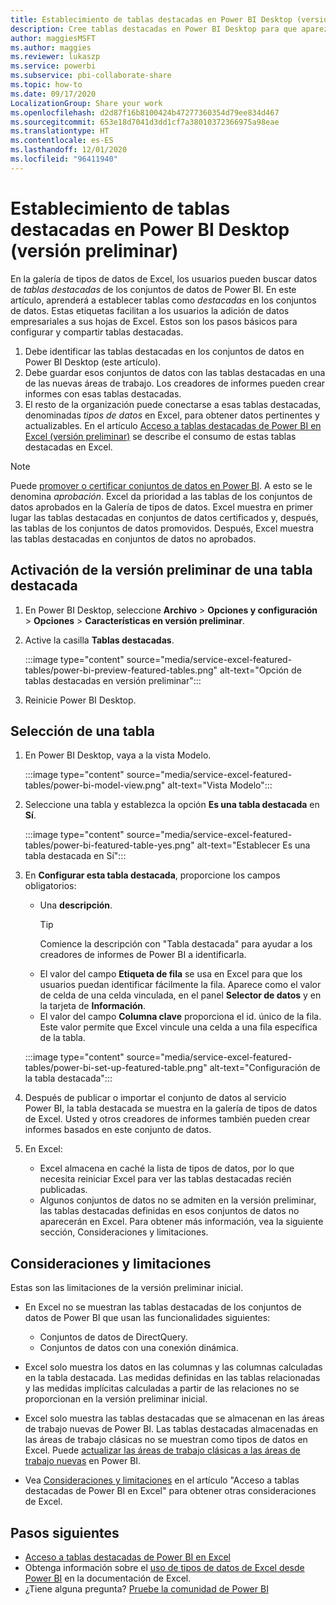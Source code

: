 ```yaml
---
title: Establecimiento de tablas destacadas en Power BI Desktop (versión preliminar)
description: Cree tablas destacadas en Power BI Desktop para que aparezcan en la galería de tipos de datos de Excel.
author: maggiesMSFT
ms.author: maggies
ms.reviewer: lukaszp
ms.service: powerbi
ms.subservice: pbi-collaborate-share
ms.topic: how-to
ms.date: 09/17/2020
LocalizationGroup: Share your work
ms.openlocfilehash: d2d87f16b8100424b47277360354d79ee834d467
ms.sourcegitcommit: 653e18d7041d3dd1cf7a38010372366975a98eae
ms.translationtype: HT
ms.contentlocale: es-ES
ms.lasthandoff: 12/01/2020
ms.locfileid: "96411940"
---
```

# <a name="set-featured-tables-in-power-bi-desktop-preview"></a>Establecimiento de tablas destacadas en Power BI Desktop (versión preliminar)

En la galería de tipos de datos de Excel, los usuarios pueden buscar datos de *tablas destacadas* de los conjuntos de datos de Power BI. En este artículo, aprenderá a establecer tablas como *destacadas* en los conjuntos de datos. Estas etiquetas facilitan a los usuarios la adición de datos empresariales a sus hojas de Excel. Estos son los pasos básicos para configurar y compartir tablas destacadas.

1. Debe identificar las tablas destacadas en los conjuntos de datos en Power BI Desktop (este artículo).
1. Debe guardar esos conjuntos de datos con las tablas destacadas en una de las nuevas áreas de trabajo. Los creadores de informes pueden crear informes con esas tablas destacadas. 
1. El resto de la organización puede conectarse a esas tablas destacadas, denominadas *tipos de datos* en Excel, para obtener datos pertinentes y actualizables. En el artículo [Acceso a tablas destacadas de Power BI en Excel (versión preliminar)](service-excel-featured-tables.md) se describe el consumo de estas tablas destacadas en Excel.

> [!NOTE]
> Puede [promover o certificar conjuntos de datos en Power BI](../collaborate-share/service-endorse-content.md). A esto se le denomina *aprobación*. Excel da prioridad a las tablas de los conjuntos de datos aprobados en la Galería de tipos de datos. Excel muestra en primer lugar las tablas destacadas en conjuntos de datos certificados y, después, las tablas de los conjuntos de datos promovidos. Después, Excel muestra las tablas destacadas en conjuntos de datos no aprobados. 

## <a name="turn-on-the-featured-table-preview"></a>Activación de la versión preliminar de una tabla destacada

1. En Power BI Desktop, seleccione **Archivo** > **Opciones y configuración** > **Opciones** > **Características en versión preliminar**.
2. Active la casilla **Tablas destacadas**.

    :::image type="content" source="media/service-excel-featured-tables/power-bi-preview-featured-tables.png" alt-text="Opción de tablas destacadas en versión preliminar":::

3. Reinicie Power BI Desktop.

## <a name="select-a-table"></a>Selección de una tabla

1. En Power BI Desktop, vaya a la vista Modelo.

    :::image type="content" source="media/service-excel-featured-tables/power-bi-model-view.png" alt-text="Vista Modelo":::
 
2. Seleccione una tabla y establezca la opción **Es una tabla destacada** en **Sí**.

    :::image type="content" source="media/service-excel-featured-tables/power-bi-featured-table-yes.png" alt-text="Establecer Es una tabla destacada en Sí":::

4. En **Configurar esta tabla destacada**, proporcione los campos obligatorios:

    - Una **descripción**. 
        > [!TIP]
        > Comience la descripción con "Tabla destacada" para ayudar a los creadores de informes de Power BI a identificarla.
    - El valor del campo **Etiqueta de fila** se usa en Excel para que los usuarios puedan identificar fácilmente la fila. Aparece como el valor de celda de una celda vinculada, en el panel **Selector de datos** y en la tarjeta de **Información**. 
    - El valor del campo **Columna clave** proporciona el id. único de la fila. Este valor permite que Excel vincule una celda a una fila específica de la tabla.

    :::image type="content" source="media/service-excel-featured-tables/power-bi-set-up-featured-table.png" alt-text="Configuración de la tabla destacada":::

1. Después de publicar o importar el conjunto de datos al servicio Power BI, la tabla destacada se muestra en la galería de tipos de datos de Excel. Usted y otros creadores de informes también pueden crear informes basados en este conjunto de datos.

1. En Excel: 
    - Excel almacena en caché la lista de tipos de datos, por lo que necesita reiniciar Excel para ver las tablas destacadas recién publicadas.
    - Algunos conjuntos de datos no se admiten en la versión preliminar, las tablas destacadas definidas en esos conjuntos de datos no aparecerán en Excel. Para obtener más información, vea la siguiente sección, Consideraciones y limitaciones.

## <a name="considerations-and-limitations"></a>Consideraciones y limitaciones

Estas son las limitaciones de la versión preliminar inicial.

- En Excel no se muestran las tablas destacadas de los conjuntos de datos de Power BI que usan las funcionalidades siguientes:

    - Conjuntos de datos de DirectQuery.
    - Conjuntos de datos con una conexión dinámica.

- Excel solo muestra los datos en las columnas y las columnas calculadas en la tabla destacada. Las medidas definidas en las tablas relacionadas y las medidas implícitas calculadas a partir de las relaciones no se proporcionan en la versión preliminar inicial.
- Excel solo muestra las tablas destacadas que se almacenan en las áreas de trabajo nuevas de Power BI. Las tablas destacadas almacenadas en las áreas de trabajo clásicas no se muestran como tipos de datos en Excel. Puede [actualizar las áreas de trabajo clásicas a las áreas de trabajo nuevas](service-upgrade-workspaces.md) en Power BI.
- Vea [Consideraciones y limitaciones](service-excel-featured-tables.md#considerations-and-limitations) en el artículo "Acceso a tablas destacadas de Power BI en Excel" para obtener otras consideraciones de Excel.

## <a name="next-steps"></a>Pasos siguientes

- [Acceso a tablas destacadas de Power BI en Excel](service-excel-featured-tables.md)
- Obtenga información sobre el [uso de tipos de datos de Excel desde Power BI](https://support.office.com/article/use-excel-data-types-from-power-bi-preview-cd8938ce-f963-444d-b82a-7140848241e9) en la documentación de Excel.
- ¿Tiene alguna pregunta? [Pruebe la comunidad de Power BI](https://community.powerbi.com/)

